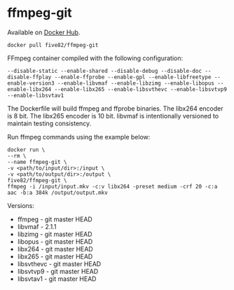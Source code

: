# ffmpeg-git

Available on [Docker Hub][1].

```docker pull five82/ffmpeg-git```

FFmpeg container compiled with the following configuration:

```--disable-static --enable-shared --disable-debug --disable-doc --disable-ffplay --enable-ffprobe --enable-gpl --enable-libfreetype --enable-version3 --enable-libvmaf --enable-libzimg --enable-libopus --enable-libx264 --enable-libx265 --enable-libsvthevc --enable-libsvtvp9 --enable-libsvtav1```

The Dockerfile will build ffmpeg and ffprobe binaries. The libx264 encoder is 8 bit. The libx265 encoder is 10 bit. libvmaf is intentionally versioned to maintain testing consistency.

Run ffmpeg commands using the example below:

    docker run \
    --rm \
    --name ffmpeg-git \
    -v <path/to/input/dir>:/input \
    -v <path/to/output/dir>:/output \
    five82/ffmpeg-git \
    ffmpeg -i /input/input.mkv -c:v libx264 -preset medium -crf 20 -c:a aac -b:a 384k /output/output.mkv

Versions:

- ffmpeg     - git master HEAD
- libvmaf    - 2.1.1
- libzimg    - git master HEAD
- libopus    - git master HEAD
- libx264    - git master HEAD
- libx265    - git master HEAD
- libsvthevc - git master HEAD
- libsvtvp9  - git master HEAD
- libsvtav1  - git master HEAD

[1]: https://hub.docker.com/r/five82/ffmpeg-git/ "ffmpeg-git"
